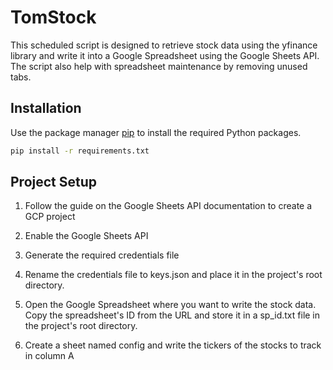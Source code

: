 # TomStock

This scheduled script is designed to retrieve stock data using the yfinance library and write it into a Google Spreadsheet using the Google Sheets API. The script also help with spreadsheet maintenance by removing unused tabs. 

## Installation

Use the package manager [pip](https://pip.pypa.io/en/stable/) to install the required Python packages.

```bash
pip install -r requirements.txt
```

## Project Setup

1. Follow the guide on the Google Sheets API documentation to create a GCP project
2. Enable the Google Sheets API
3. Generate the required credentials file
4. Rename the credentials file to keys.json and place it in the project's root directory.

5. Open the Google Spreadsheet where you want to write the stock data. Copy the spreadsheet's ID from the URL and store it in a sp_id.txt file in the project's root directory.
6. Create a sheet named config and write the tickers of the stocks to track in column A
